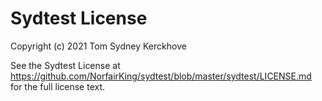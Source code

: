 # Sydtest License

Copyright (c) 2021 Tom Sydney Kerckhove

See the Sydtest License at https://github.com/NorfairKing/sydtest/blob/master/sydtest/LICENSE.md for the full license text.
